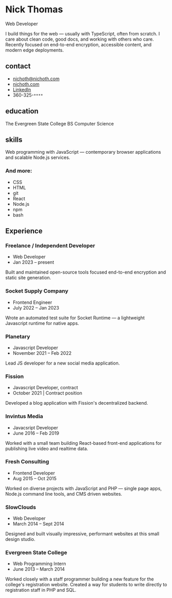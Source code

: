 # Nick Thomas
Web Developer

<p class="intro">
    I build things for the web &mdash; usually with TypeScript, often
    from scratch. I care about clean code, good docs, and working with
    others who care.  Recently focused on end-to-end encryption,
    accessible content, and modern edge deployments.
</p>

<div class="col-left">

## contact
* nichoth@nichoth.com
* [nichoth.com](https://nichoth.com/)
* [LinkedIn](https://www.linkedin.com/in/nichoth/)
* 360-325-`****`

## education
The Evergreen State College
BS Computer Science

## skills
Web programming with JavaScript &mdash; contemporary browser applications and
scalable Node.js services.

### And more:
* CSS
* HTML
* git
* React
* Node.js
* npm
* bash
</div>

<div class="col-right">

## Experience

### Freelance / Independent Developer
* Web Developer
* Jan 2023 &ndash; present

Built and maintained open-source tools focused
end-to-end encryption and static site generation.

### Socket Supply Company
* Frontend Engineer
* July 2022 &ndash; Jan 2023

Wrote an automated test suite for Socket Runtime &mdash;
a lightweight Javascript runtime for native apps.

### Planetary
* Javascript Developer
* November 2021 &ndash; Feb 2022

Lead JS developer for a new social media application.

### Fission
* Javascript Developer, contract
* October 2021 | Contract position

Developed a blog application with Fission's
decentralized backend.

### Invintus Media
* Javacsript Developer
* June 2016 &ndash; Feb 2019

Worked with a small team building React-based front-end applications for
publishing live video and realtime data.

### Fresh Consulting
* Frontend Developer
* Aug 2015 &ndash; Oct 2015

Worked on diverse projects with JavaScript and
PHP &mdash; single page apps, Node.js command line tools, and CMS driven
websites.

### SlowClouds
* Web Developer
* March 2014 &ndash; Sept 2014

Designed and built visually impressive, performant websites at this small
design studio.

### Evergreen State College
* Web Programming Intern
* June 2013 &ndash; March 2014

Worked closely with a staff programmer building a new feature for the
college's registration website. Created a way for students to write directly
to registration staff in PHP and SQL.
</div>
